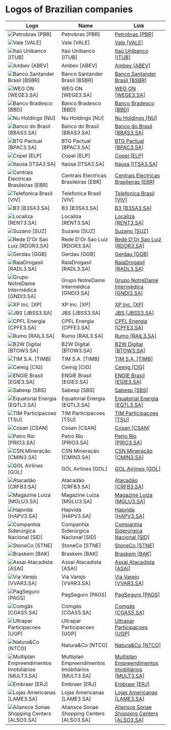 # Logos of Brazilian companies

| Logo | Name  | Link |
| ---- | ----  | ---- |
| ![Petrobras [PBR]](/img/128/PBR-745391e4.png) | Petrobras [PBR] | [Petrobras [PBR]](petrobras/logo/ ) |
| ![Vale [VALE]](/img/128/VALE-d2bf7b6a.png) | Vale [VALE] | [Vale [VALE]](vale/logo/ ) |
| ![Itaú Unibanco [ITUB]](/img/128/ITUB-570eef34.png) | Itaú Unibanco [ITUB] | [Itaú Unibanco [ITUB]](itau-unibanco/logo/ ) |
| ![Ambev [ABEV]](/img/128/ABEV-a868fdcc.png) | Ambev [ABEV] | [Ambev [ABEV]](ambev/logo/ ) |
| ![Banco Santander Brasil [BSBR]](/img/128/BSBR-a7dd29bf.png) | Banco Santander Brasil [BSBR] | [Banco Santander Brasil [BSBR]](banco-santander-brasil/logo/ ) |
| ![WEG ON [WEGE3.SA]](/img/128/WEGE3.SA-657bfbb3.png) | WEG ON [WEGE3.SA] | [WEG ON [WEGE3.SA]](weg-on/logo/ ) |
| ![Banco Bradesco [BBD]](/img/128/BBD-de2aabe1.png) | Banco Bradesco [BBD] | [Banco Bradesco [BBD]](banco-bradesco/logo/ ) |
| ![Nu Holdings [NU]](/img/128/NU-4cfcb4db.png) | Nu Holdings [NU] | [Nu Holdings [NU]](nu-holdings/logo/ ) |
| ![Banco do Brasil [BBAS3.SA]](/img/128/BBAS3.SA-c5145a56.png) | Banco do Brasil [BBAS3.SA] | [Banco do Brasil [BBAS3.SA]](banco-do-brasil/logo/ ) |
| ![BTG Pactual [BPAC3.SA]](/img/128/BPAC3.SA-b1f154eb.png) | BTG Pactual [BPAC3.SA] | [BTG Pactual [BPAC3.SA]](btg-pactual/logo/ ) |
| ![Copel [ELP]](/img/128/ELP-b1c15f9b.png) | Copel [ELP] | [Copel [ELP]](copel/logo/ ) |
| ![Itaúsa [ITSA3.SA]](/img/128/ITSA3.SA-91f1e9df.png) | Itaúsa [ITSA3.SA] | [Itaúsa [ITSA3.SA]](itausa/logo/ ) |
| ![Centrais Electricas Brasileiras [EBR]](/img/128/EBR-f41dd000.png) | Centrais Electricas Brasileiras [EBR] | [Centrais Electricas Brasileiras [EBR]](centrais-electricas-brasileiras/logo/ ) |
| ![Telefonica Brasil [VIV]](/img/128/VIV-76310e46.png) | Telefonica Brasil [VIV] | [Telefonica Brasil [VIV]](telefonica-brasil/logo/ ) |
| ![B3 [B3SA3.SA]](/img/128/B3SA3.SA-d6ad06e0.png) | B3 [B3SA3.SA] | [B3 [B3SA3.SA]](b3/logo/ ) |
| ![Localiza [RENT3.SA]](/img/128/RENT3.SA-afb90157.png) | Localiza [RENT3.SA] | [Localiza [RENT3.SA]](localiza/logo/ ) |
| ![Suzano [SUZ]](/img/128/SUZ-6e5dc99f.png) | Suzano [SUZ] | [Suzano [SUZ]](suzano/logo/ ) |
| ![Rede D'Or Sao Luiz [RDOR3.SA]](/img/128/RDOR3.SA-f2b4e319.png) | Rede D'Or Sao Luiz [RDOR3.SA] | [Rede D'Or Sao Luiz [RDOR3.SA]](rede-d-or-sao-luiz/logo/ ) |
| ![Gerdau [GGB]](/img/128/GGB-d9538cd6.png) | Gerdau [GGB] | [Gerdau [GGB]](gerdau/logo/ ) |
| ![RaiaDrogasil [RADL3.SA]](/img/128/RADL3.SA-f0c7fe55.png) | RaiaDrogasil [RADL3.SA] | [RaiaDrogasil [RADL3.SA]](raiadrogasil/logo/ ) |
| ![Grupo NotreDame Intermédica [GNDI3.SA]](/img/128/GNDI3.SA-751eadbe.png) | Grupo NotreDame Intermédica [GNDI3.SA] | [Grupo NotreDame Intermédica [GNDI3.SA]](grupo-notredame-intermedica/logo/ ) |
| ![XP Inc. [XP]](/img/128/XP-8ac9e8cb.png) | XP Inc. [XP] | [XP Inc. [XP]](xp-inc/logo/ ) |
| ![JBS [JBSS3.SA]](/img/128/JBSS3.SA-58e6bd55.png) | JBS [JBSS3.SA] | [JBS [JBSS3.SA]](jbs/logo/ ) |
| ![CPFL Energia [CPFE3.SA]](/img/128/CPFE3.SA-8255fa5a.png) | CPFL Energia [CPFE3.SA] | [CPFL Energia [CPFE3.SA]](cpfl-energia/logo/ ) |
| ![Rumo [RAIL3.SA]](/img/128/RAIL3.SA-1cbe0f41.png) | Rumo [RAIL3.SA] | [Rumo [RAIL3.SA]](rumo/logo/ ) |
| ![B2W Digital [BTOW3.SA]](/img/128/BTOW3.SA-e889968b.png) | B2W Digital [BTOW3.SA] | [B2W Digital [BTOW3.SA]](b2w/logo/ ) |
| ![TIM S.A. [TIMB]](/img/128/TIMB-baaf90e6.png) | TIM S.A. [TIMB] | [TIM S.A. [TIMB]](tim-sa/logo/ ) |
| ![Cemig [CIG]](/img/128/CIG-a94fdb42.png) | Cemig [CIG] | [Cemig [CIG]](cemig/logo/ ) |
| ![ENGIE Brasil [EGIE3.SA]](/img/128/EGIE3.SA-074395d3.png) | ENGIE Brasil [EGIE3.SA] | [ENGIE Brasil [EGIE3.SA]](engie-brasil/logo/ ) |
| ![Sabesp [SBS]](/img/128/SBS-67ccd558.png) | Sabesp [SBS] | [Sabesp [SBS]](sabesp/logo/ ) |
| ![Equatorial Energia [EQTL3.SA]](/img/128/EQTL3.SA-683eeef6.png) | Equatorial Energia [EQTL3.SA] | [Equatorial Energia [EQTL3.SA]](equatorial-energia/logo/ ) |
| ![TIM Participacoes [TSU]](/img/128/TSU-52bdf17f.png) | TIM Participacoes [TSU] | [TIM Participacoes [TSU]](tim-participacoes/logo/ ) |
| ![Cosan [CSAN]](/img/128/CSAN-f16f970a.png) | Cosan [CSAN] | [Cosan [CSAN]](cosan/logo/ ) |
| ![Petro Rio [PRIO3.SA]](/img/128/PRIO3.SA-fb1ea693.png) | Petro Rio [PRIO3.SA] | [Petro Rio [PRIO3.SA]](petro-rio/logo/ ) |
| ![CSN Mineração [CMIN3.SA]](/img/128/CMIN3.SA-e2e15b48.png) | CSN Mineração [CMIN3.SA] | [CSN Mineração [CMIN3.SA]](csn-mineracao/logo/ ) |
| ![GOL Airlines [GOL]](/img/128/GOL-48d7d43b.png) | GOL Airlines [GOL] | [GOL Airlines [GOL]](gol-airlines/logo/ ) |
| ![Atacadão [CRFB3.SA]](/img/128/CRFB3.SA-c8e1dc2d.png) | Atacadão [CRFB3.SA] | [Atacadão [CRFB3.SA]](atacadao/logo/ ) |
| ![Magazine Luíza [MGLU3.SA]](/img/128/MGLU3.SA-9d83745a.png) | Magazine Luíza [MGLU3.SA] | [Magazine Luíza [MGLU3.SA]](magazine-luiza/logo/ ) |
| ![Hapvida [HAPV3.SA]](/img/128/HAPV3.SA-ea6ddcb7.png) | Hapvida [HAPV3.SA] | [Hapvida [HAPV3.SA]](hapvida/logo/ ) |
| ![Companhia Siderúrgica Nacional [SID]](/img/128/SID-65bf97de.png) | Companhia Siderúrgica Nacional [SID] | [Companhia Siderúrgica Nacional [SID]](companhia-siderurgica-nacional/logo/ ) |
| ![StoneCo [STNE]](/img/128/STNE-02726e50.png) | StoneCo [STNE] | [StoneCo [STNE]](stoneco/logo/ ) |
| ![Braskem [BAK]](/img/128/BAK-206353fa.png) | Braskem [BAK] | [Braskem [BAK]](braskem/logo/ ) |
| ![Assaí Atacadista [ASAI]](/img/128/ASAI-925a9cde.png) | Assaí Atacadista [ASAI] | [Assaí Atacadista [ASAI]](assai-atacadista/logo/ ) |
| ![Via Varejo [VVAR3.SA]](/img/128/VVAR3.SA-05e10685.png) | Via Varejo [VVAR3.SA] | [Via Varejo [VVAR3.SA]](via-varejo/logo/ ) |
| ![PagSeguro [PAGS]](/img/128/PAGS-a9239f5a.png) | PagSeguro [PAGS] | [PagSeguro [PAGS]](pagseguro/logo/ ) |
| ![Comgás [CGAS5.SA]](/img/128/CGAS5.SA-d218f492.png) | Comgás [CGAS5.SA] | [Comgás [CGAS5.SA]](comgas/logo/ ) |
| ![Ultrapar Participacoes [UGP]](/img/128/UGP-d2295621.png) | Ultrapar Participacoes [UGP] | [Ultrapar Participacoes [UGP]](ultrapar-participacoes/logo/ ) |
| ![Natura&Co [NTCO]](/img/128/NTCO-27c75821.png) | Natura&Co [NTCO] | [Natura&Co [NTCO]](natura-co/logo/ ) |
| ![Multiplan Empreendimentos Imobiliários [MULT3.SA]](/img/128/MULT3.SA-92ea3ed0.png) | Multiplan Empreendimentos Imobiliários [MULT3.SA] | [Multiplan Empreendimentos Imobiliários [MULT3.SA]](multiplan-empreendimentos-imobiliarios/logo/ ) |
| ![Embraer [ERJ]](/img/128/ERJ-ac6a6229.png) | Embraer [ERJ] | [Embraer [ERJ]](embraer/logo/ ) |
| ![Lojas Americanas [LAME3.SA]](/img/128/LAME3.SA-29695144.png) | Lojas Americanas [LAME3.SA] | [Lojas Americanas [LAME3.SA]](lojas-americanas/logo/ ) |
| ![Aliansce Sonae Shopping Centers [ALSO3.SA]](/img/128/ALSO3.SA-4de1017d.png) | Aliansce Sonae Shopping Centers [ALSO3.SA] | [Aliansce Sonae Shopping Centers [ALSO3.SA]](aliansce-sonae-shopping-centers/logo/ ) |
